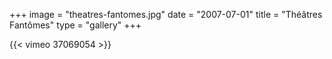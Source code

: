 +++
image = "theatres-fantomes.jpg"
date = "2007-07-01"
title = "Théâtres Fantômes"
type = "gallery"
+++

{{< vimeo 37069054 >}}